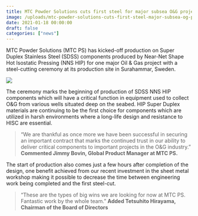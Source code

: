 ```yaml
---
title: MTC Powder Solutions cuts first steel for major subsea O&G project!
image: /uploads/mtc-powder-solutions-cuts-first-steel-major-subsea-og-project.jpg
date: 2021-01-18 00:00:00
draft: false
categories: ["news"]
---
```

MTC Powder Solutions (MTC PS) has kicked-off production on Super Duplex Stainless Steel (SDSS) components produced by Near-Net Shape Hot Isostatic Pressing (NNS HIP) for one major Oil & Gas project with a steel-cutting ceremony at its production site in Surahammar, Sweden.

![](/uploads/mtc-powder-solutions-arena-partner-surapadelcourt-1.jpg)

The ceremony marks the beginning of production of SDSS NNS HIP components which will have a critical function in equipment used to collect O&G from various wells situated deep on the seabed. HIP Super Duplex materials are continuing to be the first choice for components which are utilized in harsh environments where a long-life design and resistance to HISC are essential.

> “We are thankful as once more we have been successful in securing an important contract that marks the continued trust in our ability to deliver critical components to important projects in the O&G industry.” **Commented Jimmy Bovin, Global Product Manager at MTC PS.**

The start of production also comes just a few hours after completion of the design, one benefit achieved from our recent investment in the sheet metal workshop making it possible to decrease the time between engineering work being completed and the first steel-cut.  

> “These are the types of big wins we are looking for now at MTC PS. Fantastic work by the whole team.” **Added Tetsuhito Hirayama, Chairman of the Board of Directors**